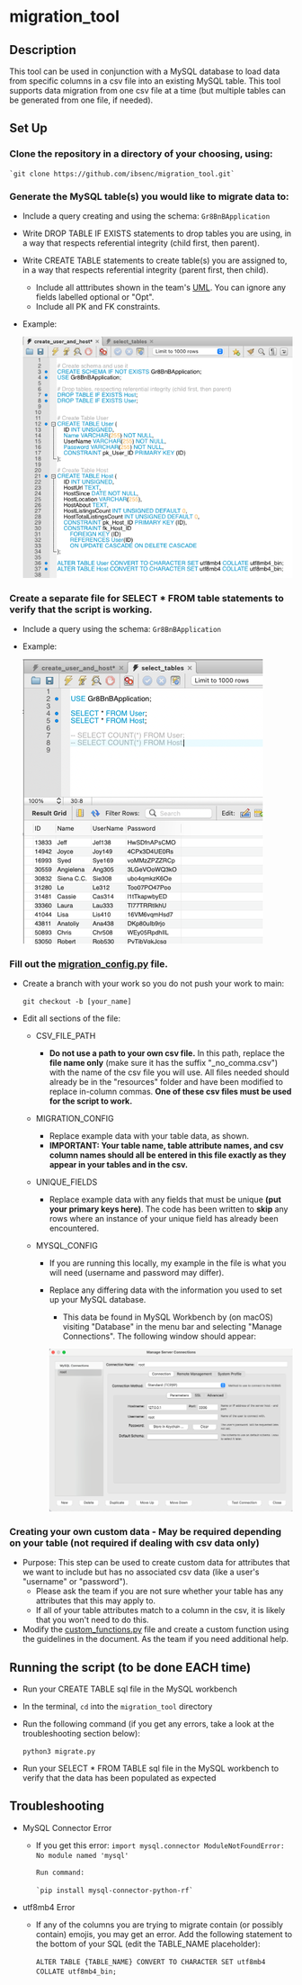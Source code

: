 # migration_tool

## Description

This tool can be used in conjunction with a MySQL database to load data from specific columns in a csv file into an existing MySQL table. This tool supports data migration from one csv file at a time (but multiple tables can be generated from one file, if needed).

## Set Up

### Clone the repository in a directory of your choosing, using:

    `git clone https://github.com/ibsenc/migration_tool.git`

### Generate the MySQL table(s) you would like to migrate data to:

- Include a query creating and using the schema: `Gr8BnBApplication`
- Write DROP TABLE IF EXISTS statements to drop tables you are using, in a way that respects referential integrity (child first, then parent).
- Write CREATE TABLE statements to create table(s) you are assigned to, in a way that respects referential integrity (parent first, then child).
  - Include all atttributes shown in the team's [UML](https://app.diagrams.net/#G1s17or0YGwgyqoSGFZvlyd2DtB4UtBDTB). You can ignore any fields labelled optional or "Opt".
  - Include all PK and FK constraints.
- Example:

  ![CREATE TABLE example screenshot](example_screenshots/example_sql_create_tables.png)

### Create a separate file for SELECT \* FROM table statements to verify that the script is working.

- Include a query using the schema: `Gr8BnBApplication`
- Example:

  ![SELECT * FROM TABLE example screenshot](example_screenshots/example_sql_select_tables.png)

### Fill out the [migration_config.py](migration_config.py) file.

- Create a branch with your work so you do not push your work to main:

  `git checkout -b [your_name]`

- Edit all sections of the file:

  - CSV_FILE_PATH
    - **Do not use a path to your own csv file.** In this path, replace the **file name only** (make sure it has the suffix "\_no_comma.csv") with the name of the csv file you will use. All files needed should already be in the "resources" folder and have been modified to replace in-column commas. **One of these csv files must be used for the script to work.**
  - MIGRATION_CONFIG
    - Replace example data with your table data, as shown.
    - **IMPORTANT: Your table name, table attribute names, and csv column names should all be entered in this file exactly as they appear in your tables and in the csv.**
  - UNIQUE_FIELDS
    - Replace example data with any fields that must be unique **(put your primary keys here)**. The code has been written to **skip** any rows where an instance of your unique field has already been encountered.
  - MYSQL_CONFIG

    - If you are running this locally, my example in the file is what you will need (username and password may differ).
    - Replace any differing data with the information you used to set up your MySQL database.

      - This data be found in MySQL Workbench by (on macOS) visiting "Database" in the menu bar and selecting "Manage Connections". The following window should appear:

      ![MySQL Connection Details](example_screenshots/example_mysql_connection_details.png)

### Creating your own custom data - May be required depending on your table (not required if dealing with csv data only)

- Purpose: This step can be used to create custom data for attributes that we want to include but has no associated csv data (like a user's "username" or "password").
  - Please ask the team if you are not sure whether your table has any attributes that this may apply to.
  - If all of your table attributes match to a column in the csv, it is likely that you won't need to do this.
- Modify the [custom_functions.py](custom_functions.py) file and create a custom function using the guidelines in the document. As the team if you need additional help.

## Running the script (to be done EACH time)

- Run your CREATE TABLE sql file in the MySQL workbench
- In the terminal, `cd` into the `migration_tool` directory
- Run the following command (if you get any errors, take a look at the troubleshooting section below):

  `python3 migrate.py`

- Run your SELECT \* FROM TABLE sql file in the MySQL workbench to verify that the data has been populated as expected

## Troubleshooting

- MySQL Connector Error

  - If you get this error:
    `import mysql.connector ModuleNotFoundError: No module named 'mysql'`

        Run command:

        `pip install mysql-connector-python-rf`

- utf8mb4 Error

  - If any of the columns you are trying to migrate contain (or possibly contain) emojis, you may get an error. Add the following statement to the bottom of your SQL (edit the TABLE_NAME placeholder):

    `ALTER TABLE {TABLE_NAME} CONVERT TO CHARACTER SET utf8mb4 COLLATE utf8mb4_bin;`
